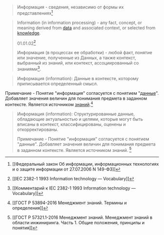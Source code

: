 >Информация - сведения, независимо от формы их представлениях[^1]

>Information (in information processing) - any fact, concept, or meaning derived from [data](Данные.md) and associated context, or selected from [knowledge](Знание.md).
>
>01.01.02[^2]
>
>Информация (в процессах ее обработки) - любой факт, понятие или значение, полученные из Данных, а также контекст, выбранный из знаний, или контекст, ассоциированный со знаниями[^3].

>Информация (information): Данные в контексте, которому приписывается определенный смысл.  
>
Примечание - Понятие "информация" согласуется с понятием "[данные](Данные.md)". Добавляет значения величин для понимания предмета в заданном контексте. Является источником [знаний](Знание.md).[^4]

>Информация (information): Структурированные данные, обладающие актуальностью и целями, которые могут быть вписаны в контекст, классифицированы, оценены и откорректированы.  
>
>Примечание - Понятие "информация" согласуется с понятием "данные". Добавляет значения величин для понимания предмета в заданном контексте. Является источником знаний. [^5]


[^1]:[[Федеральный закон Об информации, информационных технологиях и о защите информации от 27.07.2006 N 149-ФЗ]]
[^2]:[[IEC 2382-1 1993 Information technology — Vocabulary]]
[^3]:[[Комментарий к IEC 2382-1 1993 Information technology — Vocabulary]]
[^4]:[[ГОСТ Р 53894-2016 Менеджмент знаний. Термины и определения]]
[^5]:[[ГОСТ Р 57321.1-2016 Менеджмент знаний. Менеджмент знаний в области инжиниринга. Часть 1. Общие положения, принципы и понятия]]